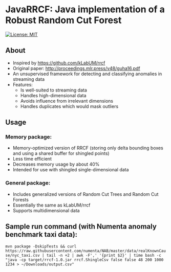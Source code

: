 # JavaRRCF: Java implementation of a Robust Random Cut Forest
[![License: MIT](https://img.shields.io/badge/License-MIT-yellow.svg)](https://opensource.org/licenses/MIT)

## About
- Inspired by https://github.com/kLabUM/rrcf
- Original paper: http://proceedings.mlr.press/v48/guha16.pdf
- An unsupervised framework for detecting and classifying anomalies in streaming data
- Features:
  - Is well-suited to streaming data
  - Handles high-dimensional data
  - Avoids influence from irrelevant dimensions
  - Handles duplicates which would mask outliers

## Usage
### Memory package:
 * Memory-optimized version of RRCF (storing only delta bounding boxes and using a shared buffer for shingled points)
 * Less time efficient
 * Decreases memory usage by about 40%
 * Intended for use with shingled single-dimensional data
### General package:
 * Includes generalized versions of Random Cut Trees and Random Cut Forests
 * Essentially the same as kLabUM/rrcf
 * Supports multidimensional data

## Sample run command (with Numenta anomaly benchmark taxi data):
```mvn package -DskipTests && curl https://raw.githubusercontent.com/numenta/NAB/master/data/realKnownCause/nyc_taxi.csv | tail -n +2 | awk -F',' '{print $2}' | time bash -c "java -cp target/rrcf-1.0.jar rrcf.ShingleCsv false false 48 200 1000 1234 > ~/Downloads/output.csv"```

